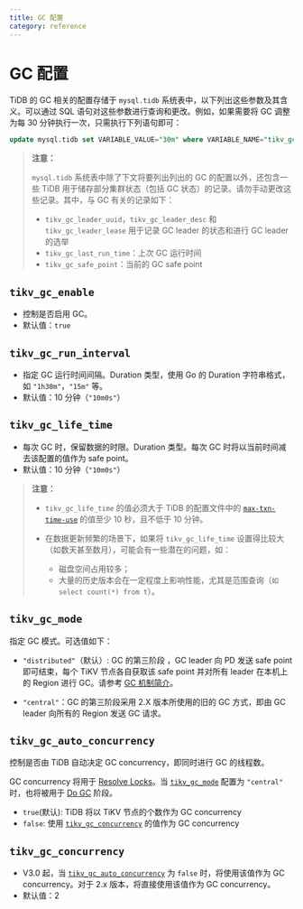 ```yaml
---
title: GC 配置
category: reference
---
```


# GC 配置

TiDB 的 GC 相关的配置存储于 `mysql.tidb` 系统表中，以下列出这些参数及其含义。可以通过 SQL 语句对这些参数进行查询和更改。例如，如果需要将 GC 调整为每 30 分钟执行一次，只需执行下列语句即可：

```sql
update mysql.tidb set VARIABLE_VALUE="30m" where VARIABLE_NAME="tikv_gc_run_interval";
```

> **注意：**
>
> `mysql.tidb` 系统表中除了下文将要列出列出的 GC 的配置以外，还包含一些 TiDB 用于储存部分集群状态（包括 GC 状态）的记录。请勿手动更改这些记录。其中，与 GC 有关的记录如下：
>
> - `tikv_gc_leader_uuid`，`tikv_gc_leader_desc` 和 `tikv_gc_leader_lease` 用于记录 GC leader 的状态和进行 GC leader 的选举
> - `tikv_gc_last_run_time`：上次 GC 运行时间
> - `tikv_gc_safe_point`：当前的 GC safe point

## `tikv_gc_enable`

- 控制是否启用 GC。
- 默认值：`true`

## `tikv_gc_run_interval`

- 指定 GC 运行时间间隔。Duration 类型，使用 Go 的 Duration 字符串格式，如 `"1h30m"`，`"15m"` 等。
- 默认值：10 分钟（`"10m0s"`）

## `tikv_gc_life_time`

- 每次 GC 时，保留数据的时限。Duration 类型。每次 GC 时将以当前时间减去该配置的值作为 safe point。
- 默认值：10 分钟（`"10m0s"`）

> **注意：**
>
> - `tikv_gc_life_time` 的值必须大于 TiDB 的配置文件中的 [`max-txn-time-use`](/reference/configuration/tidb-server/configuration-file/#max-txn-time-use) 的值至少 10 秒，且不低于 10 分钟。
>
> - 在数据更新频繁的场景下，如果将 `tikv_gc_life_time` 设置得比较大（如数天甚至数月），可能会有一些潜在的问题，如：
>   - 磁盘空间占用较多；
>   - 大量的历史版本会在一定程度上影响性能，尤其是范围查询（`如 select count(*) from t`）。

## `tikv_gc_mode`

指定 GC 模式。可选值如下：

- `"distributed"`（默认）: GC 的第三阶段 ，GC leader 向 PD 发送 safe point 即可结束，每个 TiKV 节点各自获取该 safe point 并对所有 leader 在本机上的 Region 进行 GC。请参考 [GC 机制简介](/reference/garbage-collection/overview.md)。

- `"central"`：GC 的第三阶段采用 2.X 版本所使用的旧的 GC 方式，即由 GC leader 向所有的 Region 发送 GC 请求。

## `tikv_gc_auto_concurrency`

控制是否由 TiDB 自动决定 GC concurrency，即同时进行 GC 的线程数。

GC concurrency 将用于 [Resolve Locks](/reference/garbage-collection/overview.md#resolve-locks)。当 [`tikv_gc_mode`](#tikv_gc_mode) 配置为 `"central"` 时，也将被用于 [Do GC](/reference/garbage-collection/overview.md#do-gc) 阶段。

- `true`(默认): TiDB 将以 TiKV 节点的个数作为 GC concurrency
- `false`: 使用 [`tikv_gc_concurrency`](#tikv_gc_concurrency) 的值作为 GC concurrency

## `tikv_gc_concurrency`

- V3.0 起，当 [`tikv_gc_auto_concurrency`](#tikv_gc_auto_concurrency) 为 `false` 时，将使用该值作为 GC concurrency。对于 2.x 版本，将直接使用该值作为 GC concurrency。
- 默认值：2
